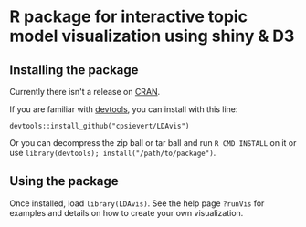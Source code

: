 # R package for interactive topic model visualization using shiny & D3

## Installing the package

Currently there isn't a release on [CRAN](http://cran.r-project.org/).

If you are familiar with [devtools](http://cran.r-project.org/web/packages/devtools/index.html), you can install with this line:

`devtools::install_github("cpsievert/LDAvis")`

Or you can decompress the zip ball or tar ball and run `R CMD INSTALL` on it or use `library(devtools); install("/path/to/package")`.

## Using the package

Once installed, load `library(LDAvis)`. See the help page `?runVis` for examples and details on how to create your own visualization.

